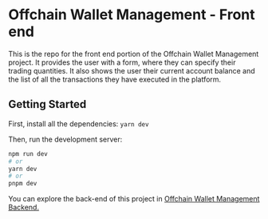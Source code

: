 # Offchain Wallet Management - Front end

This is the repo for the front end portion of the Offchain Wallet Management project. It provides the user with a form, where they can specify their trading quantities. It also shows the user their current account balance and the list of all the transactions they have executed in the platform.

## Getting Started

First, install all the dependencies:
`yarn dev`

Then, run the development server:

```bash
npm run dev
# or
yarn dev
# or
pnpm dev
```

You can explore the back-end of this project in [Offchain Wallet Management Backend.](https://github.com/shadab-iqbal/Offchain-Wallet-Management-Backend)
